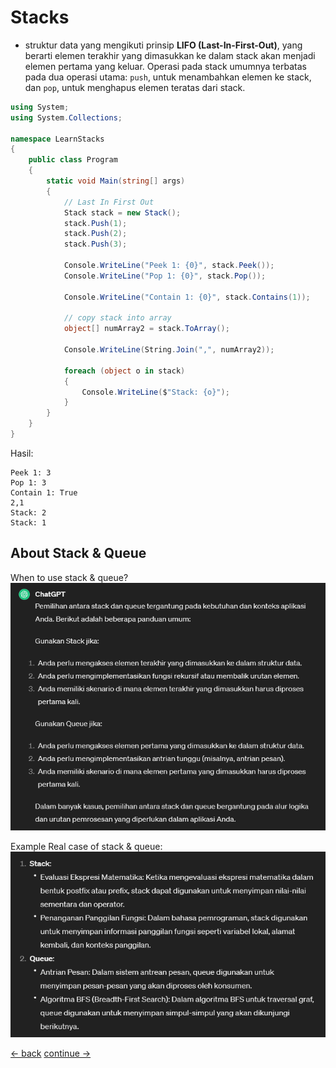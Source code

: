 # Stacks
* struktur data yang mengikuti prinsip **LIFO (Last-In-First-Out)**, yang berarti elemen terakhir yang dimasukkan ke dalam stack akan menjadi elemen pertama yang keluar. Operasi pada stack umumnya terbatas pada dua operasi utama: `push`, untuk menambahkan elemen ke stack, dan `pop`, untuk menghapus elemen teratas dari stack.

```csharp
using System;
using System.Collections;

namespace LearnStacks
{
    public class Program
    {
        static void Main(string[] args) 
        {
            // Last In First Out
            Stack stack = new Stack();
            stack.Push(1);
            stack.Push(2);
            stack.Push(3);

            Console.WriteLine("Peek 1: {0}", stack.Peek());
            Console.WriteLine("Pop 1: {0}", stack.Pop());

            Console.WriteLine("Contain 1: {0}", stack.Contains(1));

            // copy stack into array
            object[] numArray2 = stack.ToArray();

            Console.WriteLine(String.Join(",", numArray2));

            foreach (object o in stack)
            {
                Console.WriteLine($"Stack: {o}");
            }
        }
    }
}
```


Hasil: <br>
```terminal
Peek 1: 3
Pop 1: 3
Contain 1: True
2,1
Stack: 2
Stack: 1
```



## About Stack & Queue

When to use stack & queue? <br>
![Image](../images/basic/24-when-to-use-stack-queue.png)

Example Real case of stack & queue: <br>
![Image](../images/basic/25-example-realcase-stack-queue.png) 





[<- back](https://github.com/QuackPlayground/csharp/blob/main/theory/basic/26.md)
[continue ->](https://github.com/QuackPlayground/csharp/blob/main/theory/basic/28.md)